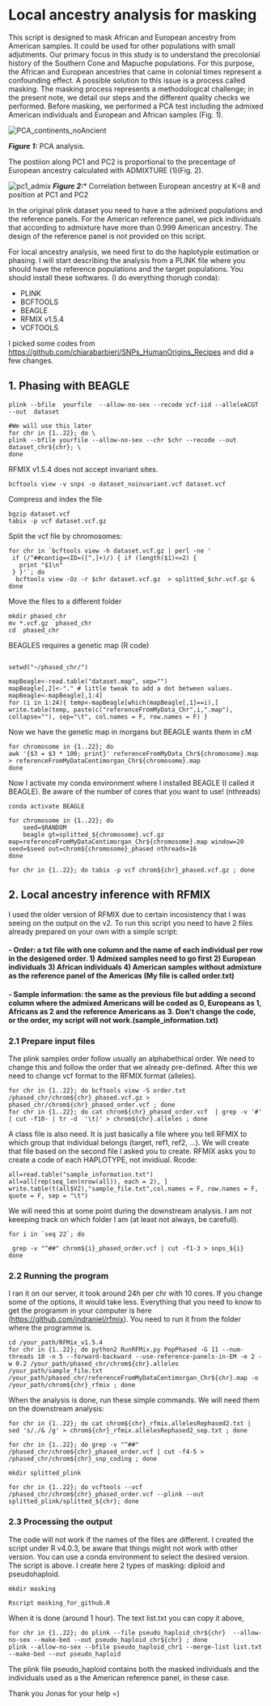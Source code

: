 # Local ancestry analysis for masking

This script is designed to mask African and European ancestry from American samples. It could be used for other populations with small adjutments. Our primary focus in this study is to understand the precolonial history of the Southern Cone and Mapuche populations. For this purpose, the African and European ancestries that came in colonial times represent a confounding effect. A possible solution to this issue is a process called masking. The masking process represents a methodological challenge; in the present note, we detail our steps and the different quality checks we performed. Before masking, we performed a PCA test including the admixed American individuals and European and African samples (Fig. 1). 

![PCA_continents_noAncient](https://user-images.githubusercontent.com/60963543/189084917-5a7cd5d4-d73f-4c17-8eb7-06513acfc91e.png)

***Figure 1:*** PCA analysis.

The postiion along PC1 and PC2 is proportional to the precentage of European ancestry calculated with ADMIXTURE (1)(Fig. 2).

![pc1_admix](https://user-images.githubusercontent.com/60963543/189091642-a870ad28-53b5-4143-848e-f99e866994af.png)
***Figure 2:**** Correlation between European ancestry at K=8 and position at PC1 and PC2

In the original plink dataset you need to have a the admixed populations and the reference panels. For the American reference panel, we pick individuals that according to admixture have more than 0.999 American ancestry. The design of the reference panel is not provided on this script. 

For local ancestry analysis, we need first to do the haplotyple estimation or phasing. I will start describing the analysis from a PLINK file where you should have the reference populations and the target populations. You should install these softwares. (I do everything thorugh conda):

- PLINK
- BCFTOOLS
- BEAGLE
- RFMIX v1.5.4
- VCFTOOLS

I picked some codes from https://github.com/chiarabarbieri/SNPs_HumanOrigins_Recipes and did a few changes.



## 1. Phasing with BEAGLE
```
plink --bfile  yourfile  --allow-no-sex --recode vcf-iid --alleleACGT --out  dataset

#We will use this later
for chr in {1..22}; do \
plink --bfile yourfile --allow-no-sex --chr $chr --recode --out dataset_chr${chr}; \
done
```
RFMIX v1.5.4 does not accept invariant sites. 
```
bcftools view -v snps -o dataset_noinvariant.vcf dataset.vcf
```
Compress and index the file

```
bgzip dataset.vcf
tabix -p vcf dataset.vcf.gz
```
Split the vcf file by chromosomes:

```
for chr in `bcftools view -h dataset.vcf.gz | perl -ne '
 if (/^##contig=<ID=([^,]+)/) { if (length($1)<=2) {
   print "$1\n"
 } }'`; do
  bcftools view -Oz -r $chr dataset.vcf.gz  > splitted_$chr.vcf.gz &
done
```

Move the files to a different folder
```
mkdir phased_chr
mv *.vcf.gz  phased_chr
cd  phased_chr
```


BEAGLES requires a genetic map (R code)
```

setwd("~/phased_chr/")

mapBeagle<-read.table("dataset.map", sep="")
mapBeagle[,2]<-"." # little tweak to add a dot between values. 
mapBeagle<-mapBeagle[,1:4]
for (i in 1:24){ temp<-mapBeagle[which(mapBeagle[,1]==i),] 
write.table(temp, paste(c("referenceFromMyData_Chr",i,".map"), collapse=""), sep="\t", col.names = F, row.names = F) }

```
Now we have the genetic map in morgans but BEAGLE wants them in cM

```
for chromosome in {1..22}; do
awk '{$3 = $3 * 100; print}' referenceFromMyData_Chr${chromosome}.map > referenceFromMyDataCentimorgan_Chr${chromosome}.map
done
```
Now I activate my conda environment where I installed BEAGLE (I called it BEAGLE). Be aware of the number of cores that you want to use! (nthreads)
```
conda activate BEAGLE

for chromosome in {1..22}; do
	seed=$RANDOM
    beagle gt=splitted_${chromosome}.vcf.gz  map=referenceFromMyDataCentimorgan_Chr${chromosome}.map window=20 seed=$seed out=chrom${chromosome}_phased nthreads=16
done

for chr in {1..22}; do tabix -p vcf chrom${chr}_phased.vcf.gz ; done

```

## 2. Local ancestry inference with RFMIX
I used the older version of RFMIX due to certain incosistency that I was seeing on the output on the v2. To run this script you need to have 2 files already prepared on your own with a simple script:
#### - Order: a txt file with one column and the name of each individual per row in the desigened order. 1) Admixed samples need to go first 2) European individuals 3) African individuals 4) American samples without admixture as the reference panel of the Americas (My file is called order.txt)

#### - Sample information: the same as the previous file but adding a second column where the admixed Americans will be coded as 0, Europeans as 1, Africans as 2 and the reference Americans as 3. Don't change the code, or the order, my script will not work.(sample_information.txt)

### 2.1 Prepare input files
The plink samples order follow usually an alphabethical order. We need to change this and follow the order that we already pre-defined. After this we need to change vcf format to the RFMIX format (alleles).
```
for chr in {1..22}; do bcftools view -S order.txt /phased_chr/chrom${chr}_phased.vcf.gz >  phased_chr/chrom${chr}_phased_order.vcf ; done
for chr in {1..22}; do cat chrom${chr}_phased_order.vcf  | grep -v '#' | cut -f10- | tr -d  '\t|' > chrom${chr}.alleles ; done

```
A class file is also need. It is just basically a file where you tell RFMIX to which group that individual belongs (target, ref1, ref2, ...). We will create that file based on the second file I asked you to create. RFMIX asks you to create a code of each HAPLOTYPE, not invidiual. Rcode:

```
all=read.table("sample_information.txt")
all=all[rep(seq_len(nrow(all)), each = 2), ]
write.table(t(all$V2),"sample_file.txt",col.names = F, row.names = F, quote = F, sep = "\t")
```

We will need this at some point during the downstream analysis. I am not keeeping track on which folder I am (at least not always, be carefull).
```
for i in `seq 22`; do

 grep -v "^##" chrom${i}_phased_order.vcf | cut -f1-3 > snps_${i}
done
```

### 2.2 Running the program
I ran it on our server, it took around 24h per chr with 10 cores. If you change some of the options, it would take less. Everything that you need to know to get the programm in your computer is here (https://github.com/indraniel/rfmix). You need to run it from the folder where the programme is. 

```
cd /your_path/RFMix_v1.5.4 
for chr in {1..22}; do python2 RunRFMix.py PopPhased -G 11 --num-threads 10 -n 5 --forward-backward --use-reference-panels-in-EM -e 2 -w 0.2 /your_path/phased_chr/chrom${chr}.alleles /your_path/sample_file.txt /your_path/phased_chr/referenceFromMyDataCentimorgan_Chr${chr}.map -o /your_path/chrom${chr}_rfmix ; done
```
When the analysis is done, run these simple commands. We will need them on the downstream analysis:

```
for chr in {1..22}; do cat chrom${chr}_rfmix.allelesRephased2.txt |  sed 's/./& /g' > chrom${chr}_rfmix.allelesRephased2_sep.txt ; done

for chr in {1..22}; do grep -v "^##" /phased_chr/chrom${chr}_phased_order.vcf | cut -f4-5 > /phased_chr/chrom${chr}_snp_coding ; done

mkdir splitted_plink

for chr in {1..22}; do vcftools --vcf  /phased_chr/chrom${chr}_phased_order.vcf --plink --out splitted_plink/splitted_${chr}; done
```

### 2.3 Processing the output

The code will not work if the names of the files are different. I created the script under R v4.0.3, be aware that things might not work with other version. You can use a conda environment to select the desired version. The script is above. I create here 2 types of masking: diploid and pseudohaploid.
```
mkdir masking

Rscript masking_for_github.R

```

When it is done (around 1 hour). The text list.txt you can copy it above, 
```
for chr in {1..22}; do plink --file pseudo_haploid_chr${chr}  --allow-no-sex --make-bed --out pseudo_haploid_chr${chr} ; done
plink --allow-no-sex --bfile pseudo_haploid_chr1 --merge-list list.txt --make-bed --out pseudo_haploid
```

The plink file pseudo_haploid contains both the masked individuals and the individuals used as a the American reference panel, in these case.

Thank you Jonas for your help =)
